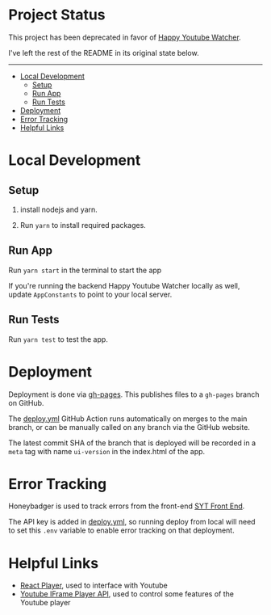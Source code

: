 # Project Status

This project has been deprecated in favor of [Happy Youtube Watcher](https://github.com/happy-software/happy_youtube_watcher).


I've left the rest of the README in its original state below.

---

- [Local Development](#local-development)
  - [Setup](#setup)
  - [Run App](#run-app)
  - [Run Tests](#run-tests)
- [Deployment](#deployment)
- [Error Tracking](#error-tracking)
- [Helpful Links](#helpful-links)

# Local Development

## Setup

1. install nodejs and yarn.

2. Run `yarn` to install required packages.

## Run App

Run `yarn start` in the terminal to start the app

If you're running the backend Happy Youtube Watcher locally as well, update `AppConstants` to point to your local server.

## Run Tests

Run `yarn test` to test the app.

# Deployment

Deployment is done via [gh-pages](https://github.com/tschaub/gh-pages). This publishes files to a `gh-pages` branch on GitHub. 

The [deploy.yml](.github/workflows/deploy.yml) GitHub Action runs automatically on merges to the main branch, or can be manually called on any branch via the GitHub website.

The latest commit SHA of the branch that is deployed will be recorded in a `meta` tag with name `ui-version` in the index.html of the app.

# Error Tracking

Honeybadger is used to track errors from the front-end [SYT Front End](https://app.honeybadger.io/projects/126525/faults).

The API key is added in [deploy.yml](.github/workflows/deploy.yml), so running deploy from local will need to set this `.env` variable to enable error tracking on that deployment.

# Helpful Links

- [React Player](https://github.com/cookpete/react-player), used to interface with Youtube
- [Youtube IFrame Player API](https://developers.google.com/youtube/iframe_api_reference), used to control some features of the Youtube player